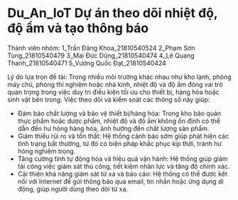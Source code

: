 # Du_An_IoT Dự án theo dõi nhiệt độ, độ ẩm và tạo thông báo


Thành viên nhóm:
1_Trần Đăng Khoa_21810540524
2_Phạm Sơn Tùng_21810540479
3_Mai Đức Dũng_21810540474
4_Lê Quang Thanh_21810540471
5_Vương Quốc Đạt_21810540424

Lý do lựa trọn đề tài: 
Trong nhiều môi trường khác nhau như kho lạnh, phòng máy chủ, phòng thí nghiệm hoặc nhà kính, nhiệt độ và độ ẩm đóng vai trò quan trọng trong việc duy trì điều kiện tối ưu cho thiết bị, hàng hóa hoặc sinh vật bên trong. Việc theo dõi và kiểm soát các thông số này giúp:
- Đảm bảo chất lượng và bảo vệ thiết bị/hàng hóa: Trong kho bảo quản thực phẩm hoặc dược phẩm, nhiệt độ và độ ẩm không ổn định có thể dẫn đến hư hỏng hàng hóa, ảnh hưởng đến chất lượng sản phẩm.
- Giảm thiểu rủi ro và tổn thất: Hệ thống cảnh báo sớm giúp phát hiện các tình trạng bất thường, từ đó có biện pháp khắc phục kịp thời, tránh hư hỏng nghiêm trọng.
- Tăng cường tính tự động hóa và hiệu quả vận hành: Hệ thống giúp giảm tải công việc giám sát thủ công, tiết kiệm nhân lực và tăng độ chính xác.
- Cải thiện khả năng giám sát từ xa và báo cáo: Hệ thống có thể được kết nối với Internet để gửi thông báo qua email, tin nhắn hoặc ứng dụng di động, giúp người dùng theo dõi từ xa.


 
